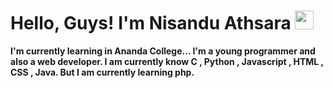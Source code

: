 
# Hello, Guys! I'm Nisandu Athsara <img src="https://raw.githubusercontent.com/MartinHeinz/MartinHeinz/master/wave.gif" width="30px">
<p><b>I'm currently learning in Ananda College... I'm a young programmer and also a web developer. I am currently know C , Python , Javascript , HTML , CSS , Java. But I am currently learning php.</b></p><br>
<link rel="stylesheet" href="path/to/font-awesome/css/font-awesome.min.css">

<!---
NisanduAthsara/NisanduAthsara is a ✨ special ✨ repository because its `README.md` (this file) appears on your GitHub profile.
You can click the Preview link to take a look at your changes.
--->
